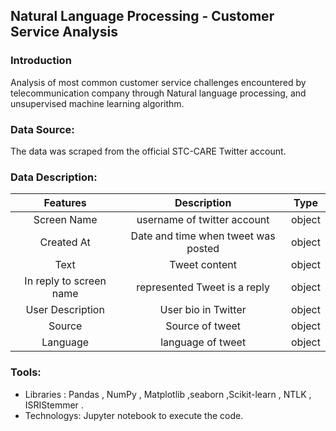 ## Natural Language Processing - Customer Service Analysis 


### Introduction

Analysis of most common customer service challenges encountered by telecommunication company through Natural language processing, and unsupervised machine learning algorithm.

### Data Source:
The data was scraped from the official STC-CARE Twitter account.
### Data Description:
|Features |Description|Type
|:-------:|:-------------:|:-------:|
Screen Name|username of twitter account|object
Created At|Date and time when tweet was posted |object
Text|Tweet content|object
In reply to screen name|represented Tweet is a reply|object
User Description|User bio in Twitter |object
Source |Source of tweet |object
Language | language of tweet |object

### Tools:
* Libraries : Pandas , NumPy , Matplotlib ,seaborn ,Scikit-learn , NTLK ,  ISRIStemmer .
* Technologys: Jupyter notebook to execute the code. 
